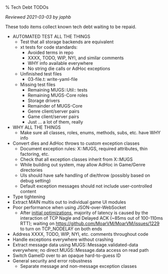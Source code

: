 % Tech Debt TODOs

*Reviewed 2021-03-03 by japhb*


These todo items collect known tech debt waiting to be repaid.

* AUTOMATED TEST ALL THE THINGS
  * Test that all storage backends are equivalent
  * xt tests for code standards:
    * Avoided terms in repo
    * XXXX, TODO, WIP, NYI, and similar comments
    * WHY info available everywhere
    * No string die calls or AdHoc exceptions
  * Unfinished test files
    * 03-file.t: write-yaml-file
  * Missing test files
    * Remaining MUGS::Util:: tests
    * Remaining MUGS-Core roles
    * Storage drivers
    * Remainder of MUGS-Core
    * Genre client/server pairs
    * Game client/server pairs
    * Just ... a lot of them, really
* WHY ALL THE THINGS
  * Make sure all classes, roles, enums, methods, subs, etc. have WHY info
* Convert dies and AdHoc throws to custom exception classes
  * Document exception rules: X::MUGS, required attributes, thin factoring, etc.
  * Check that all exception classes inherit from X::MUGS
  * While building out system, may allow AdHoc in Game/Genre directories
  * UIs should have safe handling of die/throw (possibly based on debug setting)
  * Default exception messages should not include user-controlled content
* Type tightening
* Extract MAIN multis out to individual game UI modules
* Poor performance when using JSON-over-WebSocket
  * After [initial optimizations](https://github.com/croservices/cro-websocket/pull/28),
    majority of latency is caused by the interaction of TCP Nagle and Delayed ACK
    (~85ms out of 100-110ms RTT); waiting on https://github.com/MoarVM/MoarVM/issues/1229
    to turn on TCP_NODELAY on both ends
* Address XXXX, TODO, WIP, NYI, etc. comments throughout code
* Handle exceptions everywhere without crashing
* Extract message data using MUGS::Message.validated-data everywhere; no
  direct MUGS::Message.data access on read path
* Switch GameID over to an opaque hard-to-guess ID
* General security and error robustness
  * Separate message and non-message exception classes
